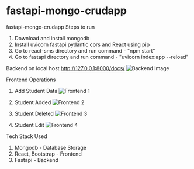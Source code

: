 # fastapi-mongo-crudapp
fastapi-mongo-crudapp
Steps to run
1. Download and install mongodb
2. Install uvicorn fastapi pydantic cors and React using pip
3. Go to react-sms directory and run command - "npm start"
4. Go to fastapi directory and run command - "uvicorn index:app --reload"

Backend on local host http://127.0.0.1:8000/docs/
![Backend Image](https://user-images.githubusercontent.com/97084494/207627589-b5409751-3f72-4d72-b2a9-54563081d35a.jpg)

Frontend 
Operations 
1. Add Student Data
![Frontend 1](https://user-images.githubusercontent.com/97084494/207628032-42f51f0f-c0c3-452b-9d28-232ebd37596c.jpg)

2. Student Added
![Frontend 2](https://user-images.githubusercontent.com/97084494/207628097-100cad22-14ed-4bdf-b20c-bde2d82f61be.jpg)

3. Student Deleted 
![Frontend 3](https://user-images.githubusercontent.com/97084494/207628232-ec8e9e0f-cfd0-4844-8193-8e0df5d03e69.jpg)

4. Student Edit
![Frontend 4](https://user-images.githubusercontent.com/97084494/207628318-ea7afca9-f75b-4a0d-87c1-1a8265663536.jpg)

Tech Stack Used
1. Mongodb - Database Storage 
2. React, Bootstrap - Frontend
3. Fastapi - Backend
